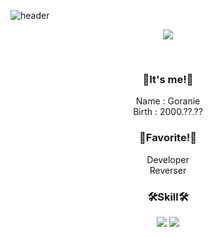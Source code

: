 
![header](https://capsule-render.vercel.app/api?type=Waving&color=00000000&height=300&section=header&text=G0r4ni8's%20Git🐈‍⬛&fontSize=90)
<p align="center"> 
  <img src="https://github-readme-stats.vercel.app/api?username=kigma00&theme=dark&show_icons=true"/></a>
</p>
<br/>

<h3 align="center">👋It's me!👋</h3>
<p align="center">
  <a>Name : Goranie</a><br/>
  <a>Birth : 2000.??.??</a><br/>  
  <a>
</p>

<h3 align="center">👋Favorite!👋</h3>
<p align="center">
  <a>Developer</a><br/>
  <a>Reverser</a>
</p>

<h3 align="center">🛠️Skill🛠️</h3>
<p align="center">
  <img src="https://img.shields.io/badge/C-A8B9CC?style=for-the-badge&logo=C&logoColor=white">
  <img src="https://img.shields.io/badge/C++-00599C?style=for-the-badge&logo=C++&logoColor=white">
</p>
 <br/>
 
